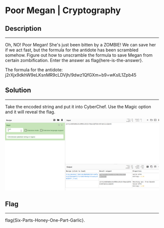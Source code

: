 # Poor Megan | Cryptography

## Description
- - -
Oh, NO! Poor Megan! She's just been bitten by a ZOMBIE! We can save her if we act fast, but the formula for the antidote has been scrambled somehow. Figure out how to unscramble the formula to save Megan from certain zombification. Enter the answer as flag{here-is-the-answer}.

The formula for the antidote: j2rXjx9dkhW9eLKsnMR9cLDVjh/9dwz1QfGXm+b9=wKslL1Zpb45

## Solution
- - -
Take the encoded string and put it into CyberChef. Use the Magic option and it will reveal the flag.

<img src="../images/poor-megan-cyberchef.png">

## Flag
- - -
flag{Six-Parts-Honey-One-Part-Garlic}.